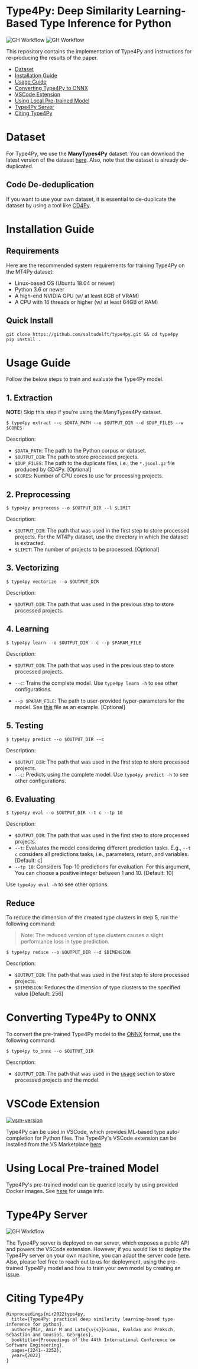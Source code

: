 # Type4Py: Deep Similarity Learning-Based Type Inference for Python
![GH Workflow](https://github.com/saltudelft/type4py/actions/workflows/.github/workflows/type4py_server_test.yaml/badge.svg)
![GH Workflow](https://github.com/saltudelft/type4py/actions/workflows/.github/workflows/publish_type4py_docker_img.yaml/badge.svg)

This repository contains the implementation of Type4Py and instructions for re-producing the results of the paper.

- [Dataset](#dataset)
- [Installation Guide](#installation-guide)
- [Usage Guide](#usage-guide)
- [Converting Type4Py to ONNX](#converting-type4py-to-onnx)
- [VSCode Extension](#vscode-extension)
- [Using Local Pre-trained Model](#using-local-pre-trained-model)
- [Type4Py Server](#type4py-server)
- [Citing Type4Py](#citing-type4py)

# Dataset
For Type4Py, we use the **ManyTypes4Py** dataset. You can download the latest version of the dataset [here](https://doi.org/10.5281/zenodo.4044635).
Also, note that the dataset is already de-duplicated.

## Code De-deduplication
If you want to use your own dataset, 
it is essential to de-duplicate the dataset by using a tool like [CD4Py](https://github.com/saltudelft/CD4Py).

# Installation Guide
## Requirements
Here are the recommended system requirements for training Type4Py on the MT4Py dataset:
- Linux-based OS (Ubuntu 18.04 or newer)
- Python 3.6 or newer
- A high-end NVIDIA GPU (w/ at least 8GB of VRAM)
- A CPU with 16 threads or higher (w/ at least 64GB of RAM)

## Quick Install
```
git clone https://github.com/saltudelft/type4py.git && cd type4py
pip install .
```

# Usage Guide
Follow the below steps to train and evaluate the Type4Py model.
## 1. Extraction
**NOTE:** Skip this step if you're using the ManyTypes4Py dataset.
```
$ type4py extract --c $DATA_PATH --o $OUTPUT_DIR --d $DUP_FILES --w $CORES
```
Description:
- `$DATA_PATH`: The path to the Python corpus or dataset.
- `$OUTPUT_DIR`: The path to store processed projects.
- `$DUP_FILES`: The path to the duplicate files, i.e., the `*.jsonl.gz` file produced by CD4Py. [Optional]
- `$CORES`: Number of CPU cores to use for processing projects.

## 2. Preprocessing
```
$ type4py preprocess --o $OUTPUT_DIR --l $LIMIT
```
Description:
- `$OUTPUT_DIR`: The path that was used in the first step to store processed projects. For the MT4Py dataset, use the directory in which the dataset is extracted.
- `$LIMIT`: The number of projects to be processed. [Optional]

## 3. Vectorizing
```
$ type4py vectorize --o $OUTPUT_DIR
```
Description:
- `$OUTPUT_DIR`: The path that was used in the previous step to store processed projects.

## 4. Learning
```
$ type4py learn --o $OUTPUT_DIR --c --p $PARAM_FILE
```
Description:
- `$OUTPUT_DIR`: The path that was used in the previous step to store processed projects.
- `--c`: Trains the complete model. Use `type4py learn -h` to see other configurations.

- `--p $PARAM_FILE`: The path to user-provided hyper-parameters for the model. See [this](https://github.com/saltudelft/type4py/blob/main/type4py/model_params.json) file as an example. [Optional]

## 5. Testing
```
$ type4py predict --o $OUTPUT_DIR --c
```

Description:
- `$OUTPUT_DIR`: The path that was used in the first step to store processed projects.
- `--c`: Predicts using the complete model. Use `type4py predict -h` to see other configurations.

## 6. Evaluating
```
$ type4py eval --o $OUTPUT_DIR --t c --tp 10
```

Description:
- `$OUTPUT_DIR`: The path that was used in the first step to store processed projects.
- `--t`: Evaluates the model considering different prediction tasks. E.g., `--t c` considers all predictions tasks,
  i.e., parameters, return, and variables. [Default: c]
- `--tp 10`: Considers Top-10 predictions for evaluation. For this argument, You can choose a positive integer between 1 and 10. [Default: 10]

Use `type4py eval -h` to see other options.

## Reduce
To reduce the dimension of the created type clusters in step 5, run the following command:
> Note: The reduced version of type clusters causes a slight performance loss in type prediction.
```
$ type4py reduce --o $OUTPUT_DIR --d $DIMENSION
```

Description:
- `$OUTPUT_DIR`: The path that was used in the first step to store processed projects.
- `$DIMENSION`: Reduces the dimension of type clusters to the specified value [Default: 256]

# Converting Type4Py to ONNX
To convert the pre-trained Type4Py model to the [ONNX](https://onnxruntime.ai/) format, use the following command:
```
$ type4py to_onnx --o $OUTPUT_DIR
```
Description:
- `$OUTPUT_DIR`: The path that was used in the [usage](#usage-guide) section to store processed projects and the model.

# VSCode Extension
[![vsm-version](https://img.shields.io/visual-studio-marketplace/v/saltud.type4py?style=flat&label=VS%20Marketplace&logo=visual-studio-code)](https://marketplace.visualstudio.com/items?itemName=saltud.type4py)

Type4Py can be used in VSCode, which provides ML-based type auto-completion for Python files. The Type4Py's VSCode extension can be installed from the VS Marketplace [here](https://marketplace.visualstudio.com/items?itemName=saltud.type4py).

# Using Local Pre-trained Model
Type4Py's pre-trained model can be queried locally by using provided Docker images. See [here](https://github.com/saltudelft/type4py/wiki/Type4Py's-Local-Model) for usage info.

# Type4Py Server
![GH Workflow](https://github.com/saltudelft/type4py/actions/workflows/.github/workflows/type4py_server_test.yaml/badge.svg)

The Type4Py server is deployed on our server, which exposes a public API and powers the VSCode extension.
However, if you would like to deploy the Type4Py server on your own machine, you can adapt the server code [here](https://github.com/saltudelft/type4py/tree/server/type4py/server).
Also, please feel free to reach out to us for deployment, using the pre-trained Type4Py model and how to train your own model by creating an [issue](https://github.com/saltudelft/type4py/issues).

# Citing Type4Py

```
@inproceedings{mir2022type4py,
  title={Type4Py: practical deep similarity learning-based type inference for python},
  author={Mir, Amir M and Lato{\v{s}}kinas, Evaldas and Proksch, Sebastian and Gousios, Georgios},
  booktitle={Proceedings of the 44th International Conference on Software Engineering},
  pages={2241--2252},
  year={2022}
}
```